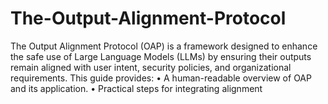 # The-Output-Alignment-Protocol
The Output Alignment Protocol (OAP) is a framework designed to enhance the safe use of Large Language Models (LLMs) by ensuring their outputs remain aligned with user intent, security policies, and organizational requirements.  This guide provides: • A human-readable overview of OAP and its application. • Practical steps for integrating alignment 
